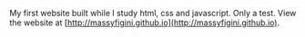 My first website built while I study html, css and javascript. Only a test.
View the website at [http://massyfigini.github.io](http://massyfigini.github.io).
